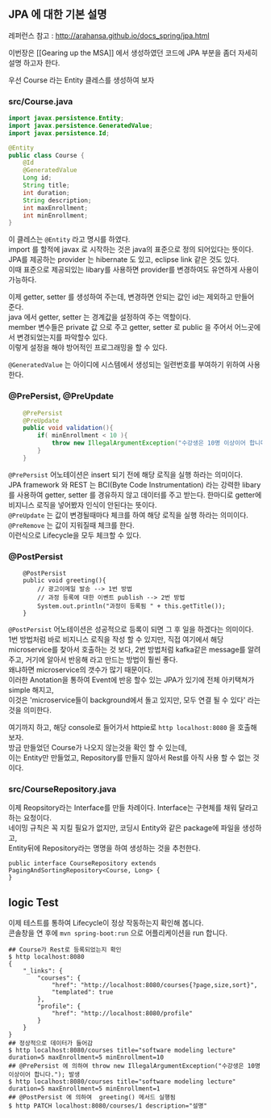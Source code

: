 JPA 에 대한 기본 설명
------
레퍼런스 참고 : http://arahansa.github.io/docs_spring/jpa.html  

이번장은 [[Gearing up the MSA]] 에서 생성하였던 코드에 JPA 부분을 좀더 자세히 설명 하고자 한다.

우선 Course 라는 Entity 클레스를 생성하여 보자

### src/Course.java
```java
import javax.persistence.Entity;
import javax.persistence.GeneratedValue;
import javax.persistence.Id;

@Entity
public class Course {
    @Id
    @GeneratedValue
    Long id;
    String title;
    int duration;
    String description;
    int maxEnrollment;
    int minEnrollment;
}
```
이 클레스는 `@Entity` 라고 명시를 하였다.  
import 를 할적에 javax 로 시작하는 것은 java의 표준으로 정의 되어있다는 뜻이다.  
JPA를 제공하는 provider 는 hibernate 도 있고, eclipse link 같은 것도 있다.  
이때 표준으로 제공되있는 libary를 사용하면 provider를 변경하여도 유연하게 사용이 가능하다.  

이제 getter, setter 를 생성하여 주는데, 변경하면 안되는 값인 id는 제외하고 만들어 준다.  
java 에서 getter, setter 는 경계값을 설정하여 주는 역할이다.  
member 변수들은 private 값 으로 주고 getter, setter 로 public 을 주어서 어느곳에서 변경되었는지를 파악할수 있다.  
이렇게 설정을 해야 방어적인 프로그래밍을 할 수 있다.  

`@GeneratedValue` 는 아이디에 시스템에서 생성되는 일련번호를 부여하기 위하여 사용한다.

### @PrePersist, @PreUpdate
```java
    @PrePersist
    @PreUpdate
    public void validation(){
        if( minEnrollment < 10 ){
            throw new IllegalArgumentException("수강생은 10명 이상이어 합니다.");
        }
    }
```
`@PrePersist` 어노테이션은 insert 되기 전에 해당 로직을 실행 하라는 의미이다.    
JPA framework 와 REST 는 BCI(Byte Code Instrumentation) 라는 강력한 libary를 사용하여 getter, setter 를 경유하지 않고 데이터를 주고 받는다. 한마디로 getter에 비지니스 로직을 넣어봤자 인식이 안된다는 뜻이다.  
`@PreUpdate` 는 값이 변경될때마다 체크를 하여 해당 로직을 실행 하라는 의미이다.  
`@PreRemove` 는 값이 지워질때 체크를 한다.  
이런식으로 Lifecycle을 모두 체크할 수 있다. 

### @PostPersist
```
    @PostPersist
    public void greeting(){
        // 광고이메일 발송 --> 1번 방법
        // 과정 등록에 대한 이벤트 publish --> 2번 방법
        System.out.println("과정이 등록됨 " + this.getTitle());
    }
```
`@PostPersist` 어노테이션은 성공적으로 등록이 되면 그 후 일을 하겠다는 의미이다.  
1번 방법처럼 바로 비지니스 로직을 작성 할 수 있지만, 직접 여기에서 해당 microservice를 찾아서 호출하는 것 보다, 
2번 방법처럼 kafka같은 message를 알려주고, 거기에 알아서 반응해 라고 만드는 방법이 훨씬 좋다.  
왜냐하면 microservice의 갯수가 많기 때문이다.  
이러한 Anotation을 통하여 Event에 반응 할수 있는 JPA가 있기에 전체 아키택쳐가 simple 해지고,  
이것은 'microservice들이 background에서 돌고 있지만, 모두 연결 될 수 있다' 라는 것을 의미한다.
 
여기까지 하고, 해당 console로 들어가서 httpie로 `http localhost:8080` 을 호출해 보자.  
방금 만들었던 Course가 나오지 않는것을 확인 할 수 있는데,  
이는 Entity만 만들었고, Repository를 만들지 않아서 Rest를 아직 사용 할 수 없는 것이다.  

### src/CourseRepository.java
이제 Reopsitory라는 Interface를 만들 차례이다. Interface는 구현체를 채워 달라고 하는 요청이다.  
네이밍 규칙은 꼭 지킬 필요가 없지만, 코딩시 Entity와 같은 package에 파일을 생성하고,  
Entity뒤에 Repository라는 명명을 하여 생성하는 것을 추천한다.  
```
public interface CourseRepository extends PagingAndSortingRepository<Course, Long> {
}
```

logic Test
------
이제 테스트를 통하여 Lifecycle이 정상 작동하는지 확인해 봅니다.  
콘솔창을 연 후에 `mvn spring-boot:run` 으로 어플리케이션을 run 합니다. 
```
## Course가 Rest로 등록되었는지 확인
$ http localhost:8080
{
    "_links": {
        "courses": {
            "href": "http://localhost:8080/courses{?page,size,sort}",
            "templated": true
        },
        "profile": {
            "href": "http://localhost:8080/profile"
        }
    }
}
## 정상적으로 데이터가 들어감
$ http localhost:8080/courses title="software modeling lecture" duration=5 maxEnrollment=5 minEnrollment=10
## @PrePersist 에 의하여 throw new IllegalArgumentException("수강생은 10명 이상이어 합니다."); 발생
$ http localhost:8080/courses title="software modeling lecture" duration=5 maxEnrollment=5 minEnrollment=1
## @PostPersist 에 의하여  greeting() 메서드 실행됨
$ http PATCH localhost:8080/courses/1 description="설명"
```